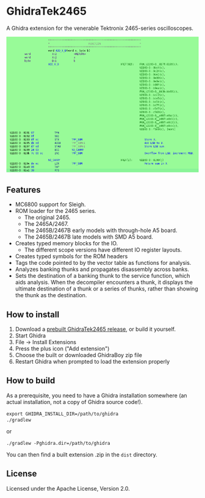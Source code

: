 # GhidraTek2465

A Ghidra extension for the venerable Tektronix 2465-series oscilloscopes.

![Disassembly](screenshot.png)

## Features

* MC6800 support for Sleigh.
* ROM loader for the 2465 series.
  - The original 2465.
  - The 2465A/2467.
  - The 2465B/2467B early models with through-hole A5 board.
  - The 2465B/2467B late models with SMD A5 board.
* Creates typed memory blocks for the IO.
  - The different scope versions have different IO register layouts.
* Creates typed symbols for the ROM headers
* Tags the code pointed to by the vector table as functions for analysis.
* Analyzes banking thunks and propagates disassembly across banks.
* Sets the destination of a banking thunk to the service function,
  which aids analysis. When the decompiler encounters a thunk, it displays
  the ultimate destination of a thunk or a series of thunks, rather than
  showing the thunk as the destination.

## How to install
1. Download a [prebuilt GhidraTek2465 release](https://github.com/sigurasg/GhidraTek2465/releases), or build it yourself.
1. Start Ghidra
1. File -> Install Extensions
1. Press the plus icon ("Add extension")
1. Choose the built or downloaded GhidraBoy zip file
1. Restart Ghidra when prompted to load the extension properly

## How to build

As a prerequisite, you need to have a Ghidra installation somewhere (an actual
installation, not a copy of Ghidra source code!).

```
export GHIDRA_INSTALL_DIR=/path/to/ghidra
./gradlew
```

or

```
./gradlew -Pghidra.dir=/path/to/ghidra
```

You can then find a built extension .zip in the `dist` directory.

## License

Licensed under the Apache License, Version 2.0.
